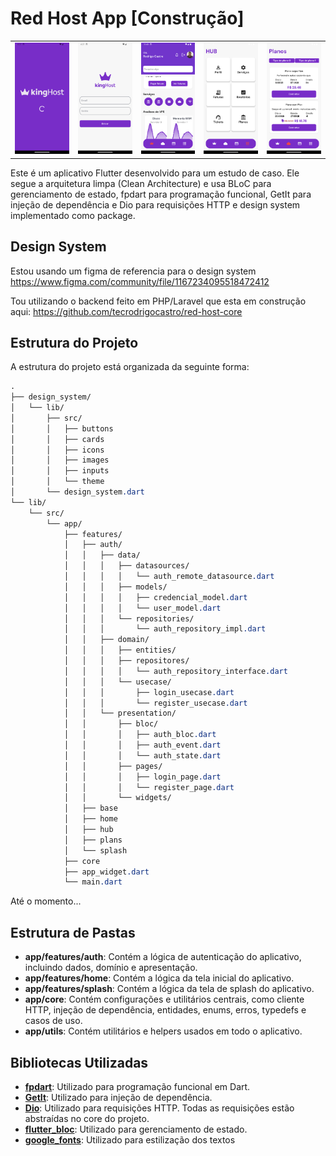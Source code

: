 # Red Host App [Construção]


<table>
  <tr>
    <td><img src="./design_system/assets/images/splash.png" alt="Splash Page" style="width:200px;"/></td>
    <td><img src="./design_system/assets/images/login.png" alt="Login Page" style="width:200px;"/></td>
    <td><img src="./design_system/assets/images/home.png" alt="Home Page" style="width:200px;"/></td>
    <td><img src="./design_system/assets/images/hub.png" alt="Hub Page" style="width:200px;"/></td>
    <td><img src="./design_system/assets/images/plans2.png" alt="Plans Page" style="width:200px;"/></td>
  </tr>
</table>


Este é um aplicativo Flutter desenvolvido para um estudo de caso. Ele segue a arquitetura limpa (Clean Architecture) e usa BLoC para gerenciamento de estado, fpdart para programação funcional, GetIt para injeção de dependência e Dio para requisições HTTP e design system implementado como package.

## Design System
Estou usando um figma de referencia para o design system
https://www.figma.com/community/file/1167234095518472412

Tou utilizando o backend feito em PHP/Laravel que esta em construção aqui:
https://github.com/tecrodrigocastro/red-host-core

## Estrutura do Projeto
A estrutura do projeto está organizada da seguinte forma: <br>
```css
.
├── design_system/
│   └── lib/
│       ├── src/
│       │   ├── buttons
│       │   ├── cards
│       │   ├── icons
│       │   ├── images
│       │   ├── inputs
│       │   └── theme
│       └── design_system.dart
└── lib/
    └── src/
        └── app/
            ├── features/
            │   ├── auth/
            │   │   ├── data/
            │   │   │   ├── datasources/
            │   │   │   │   └── auth_remote_datasource.dart
            │   │   │   ├── models/
            │   │   │   │   ├── credencial_model.dart
            │   │   │   │   └── user_model.dart
            │   │   │   └── repositories/
            │   │   │       └── auth_repository_impl.dart
            │   │   ├── domain/
            │   │   │   ├── entities/
            │   │   │   ├── repositores/
            │   │   │   │   └── auth_repository_interface.dart
            │   │   │   └── usecase/
            │   │   │       ├── login_usecase.dart
            │   │   │       └── register_usecase.dart
            │   │   └── presentation/
            │   │       ├── bloc/
            │   │       │   ├── auth_bloc.dart
            │   │       │   ├── auth_event.dart
            │   │       │   └── auth_state.dart
            │   │       ├── pages/
            │   │       │   ├── login_page.dart
            │   │       │   └── register_page.dart
            │   │       └── widgets/
            │   ├── base
            │   ├── home
            │   ├── hub
            │   ├── plans
            │   └── splash
            ├── core
            ├── app_widget.dart
            └── main.dart
```
Até o momento...

## Estrutura de Pastas

- **app/features/auth**: Contém a lógica de autenticação do aplicativo, incluindo dados, domínio e apresentação.
- **app/features/home**: Contém a lógica da tela inicial do aplicativo.
- **app/features/splash**: Contém a lógica da tela de splash do aplicativo.
- **app/core**: Contém configurações e utilitários centrais, como cliente HTTP, injeção de dependência, entidades, enums, erros, typedefs e casos de uso.
- **app/utils**: Contém utilitários e helpers usados em todo o aplicativo.

## Bibliotecas Utilizadas
- **[fpdart](https://pub.dev/packages/fpdart)**: Utilizado para programação funcional em Dart.
- **[GetIt](https://pub.dev/packages/get_it)**: Utilizado para injeção de dependência.
- **[Dio](https://pub.dev/packages/dio)**: Utilizado para requisições HTTP. Todas as requisições estão abstraídas no core do projeto.
- **[flutter_bloc](https://pub.dev/packages/flutter_bloc)**: Utilizado para gerenciamento de estado.
- **[google_fonts](https://pub.dev/packages/google_fonts)**: Utilizado para estilização dos textos

